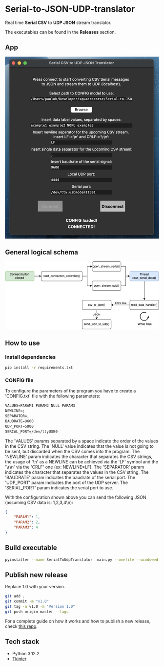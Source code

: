 # Serial-to-JSON-UDP-translator
Real time **Serial CSV** to **UDP JSON** stream translator.

The executables can be found in the **Releases** section.

## App
![App](img/app.png)

## General logical schema
![General schema](img/general-schema.png)

## How to use
### Install dependencies
```bash
pip install -r requirements.txt
```

### CONFIG file
To configure the parameters of the program you have to create a 'CONFIG.txt' file with the following parameters:
```txt
VALUES=PARAM1 PARAM2 NULL PARAM3
NEWLINE=;
SEPARATOR=,
BAUDRATE=9600
UDP_PORT=5000
SERIAL_PORT=/dev/ttyUSB0
```
The 'VALUES' params separated by a space indicate the order of the values in the CSV string. The 'NULL' value indicates that the value is not going to be sent, but discarded when the CSV comes into the program. The 'NEWLINE' param indicates the character that separates the CSV strings, the usage of '\n' as a NEWLINE can be achieved via the 'LF' symbol and the '\r\n' via the 'CRLF' one (ex: NEWLINE=LF). The 'SEPARATOR' param indicates the character that separates the values in the CSV string. The 'BAUDRATE' param indicates the baudrate of the serial port. The 'UDP_PORT' param indicates the port of the UDP server. The 'SERIAL_PORT' param indicates the serial port to use.

With the configuration shown above you can send the following JSON (assuming CSV data is: 1,2,3,4\n):
```json
{
    "PARAM1": 1,
    "PARAM2": 2,
    "PARAM3": 4
}
```

## Build executable
```bash
pyinstaller --name SerialToUdpTranslator  main.py --onefile --windowed
```

## Publish new release
Replace 1.0 with your version.
```bash
git add .         
git commit -m "v1.0"  
git tag -a v1.0 -m "Version 1.0"      
git push origin master --tags   
```   
For a complete guide on how it works and how to publish a new release, check [this repo](https://github.com/Paolo-Beci/pyinstaller-all-os-gh-action).

## Tech stack
- Python 3.12.2
- [Tkinter](https://docs.python.org/3/library/tkinter.html)